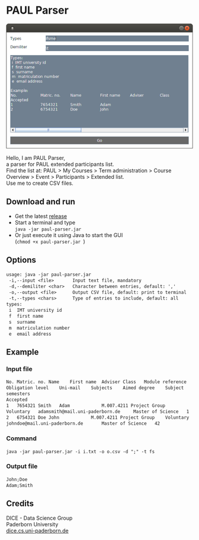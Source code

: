 # PAUL Parser

![PAUL Parser screenshot](doc/screenshot.png)


Hello, I am PAUL Parser,  
a parser for PAUL extended participants list.  
Find the list at: PAUL > My
Courses > Term administration > Course Overview > Event > Participants >
Extended list.  
Use me to create CSV files.

## Download and run

- Get the latest [release](https://github.com/dice-group/PaulParser/releases)
- Start a terminal and type  
  `java -jar paul-parser.jar`
- Or just execute it using Java to start the GUI  
  (`chmod +x paul-parser.jar `)

## Options

```
usage: java -jar paul-parser.jar
 -i,--input <file>       Input text file, mandatory
 -d,--demiliter <char>   Character between entries, default: ','
 -o,--output <file>      Output CSV file, default: print to terminal
 -t,--types <chars>      Type of entries to include, default: all
types:
 i  IMT university id
 f  first name
 s  surname
 m  matriculation number
 e  email address
```

## Example

### Input file

```
No.	Matric. no.	Name	First name	Adviser	Class	Module reference	Obligation level	Uni-mail	Subjects	Aimed degree	Subject semesters	
Accepted
1	7654321	Smith	Adam			M.007.4211 Project Group	Voluntary	adamsmith@mail.uni-paderborn.de		Master of Science	1	
2	6754321	Doe	John			M.007.4211 Project Group	Voluntary	johndoe@mail.uni-paderborn.de		Master of Science	42
```

### Command

```
java -jar paul-parser.jar -i i.txt -o o.csv -d ";" -t fs
```

### Output file

```
John;Doe
Adam;Smith
```

## Credits

DICE - Data Science Group  
Paderborn University  
[dice.cs.uni-paderborn.de](http://dice.cs.uni-paderborn.de/)